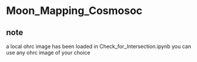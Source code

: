 # Moon_Mapping_Cosmosoc

## note
a local ohrc image has been loaded in Check_for_Intersection.ipynb
you can use any ohrc image of your choice
